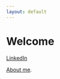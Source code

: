```yaml
---
layout: default
---
```


# Welcome

[LinkedIn](https://www.linkedin.com/in/owen-williams-6768071b7)

[About me](./Aboutme.md).
 <html>
 <head>
    <title>Dropdown Menu</title>
    <style>
        /* Style for the dropdown button */
        .dropbtn {
            background-color: #4CAF50;
            color: white;
            padding: 10px;
            border: none;
            cursor: pointer;
        }

        /* Style for the dropdown content (hidden by default) */
        .dropdown-content {
            display: none;
            position: absolute;
            background-color: #f1f1f1;
            min-width: 160px;
            box-shadow: 0px 8px 16px 0px rgba(0,0,0,0.2);
            z-index: 1;
        }

        /* Style for the dropdown links */
        .dropdown-content a {
            padding: 12px 16px;
            text-decoration: none;
            display: block;
        }

        /* Change color of dropdown links on hover */
        .dropdown-content a:hover {
            background-color: #ddd;
        }

        /* Show the dropdown content when the button is clicked */
        .dropdown:hover .dropdown-content {
            display: block;
        }
    </style>
</head>
<body>
    <div class="dropdown">
        <button class="dropbtn">Dropdown</button>
        <div class="dropdown-content">
            <a href="#">posts.md</a>
            <!-- Add more links for your other posts here -->
        </div>
    </div>
</body>
</html>












[README](./README.md).

